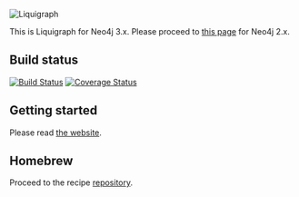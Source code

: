 ![Liquigraph](http://fbiville.github.io/liquigraph/images/liquigraph-logo.png)

This is Liquigraph for Neo4j 3.x.
Please proceed to [this page](https://github.com/fbiville/liquigraph/) for Neo4j 2.x.

## Build status

[![Build Status](https://travis-ci.org/fbiville/liquigraph.png?branch=master)](https://travis-ci.org/fbiville/liquigraph)
[![Coverage Status](https://coveralls.io/repos/fbiville/liquigraph/badge.png)](https://coveralls.io/r/fbiville/liquigraph)

## Getting started

Please read [the website](http://fbiville.github.io/liquigraph/).

## Homebrew

Proceed to the recipe [repository](https://www.github.com/fbiville/homebrew-liquigraph/).
